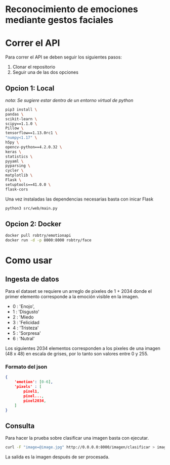 # Reconocimiento de emociones mediante gestos faciales

# Correr el API

Para correr el API se deben seguir los siguientes pasos:

1. Clonar el repositorio
2. Seguir una de las dos opciones

## Opcion 1: Local

*nota: Se sugiere estar dentro de un entorno virtual de python*

```sh
pip3 install \
pandas \
scikit-learn \
scipy==1.1.0 \
Pillow \
tensorflow==1.13.0rc1 \
"numpy<1.17" \
h5py \
opencv-python==4.2.0.32 \
keras \
statistics \
pyyaml \
pyparsing \
cycler \
matplotlib \
Flask \
setuptools==41.0.0 \
flask-cors
```

Una vez instaladas las dependencias necesarias basta con inicar Flask

```sh
python3 src/web/main.py
```

## Opcion 2: Docker

```sh
docker pull robtry/emotionapi
docker run -d -p 8000:8000 robtry/face
```

# Como usar

## Ingesta de datos

Para el dataset se requiere un arreglo de pixeles de 1 + 2034 donde el primer elemento corresponde a la emoción visible en la imagen.

- 0 : 'Enojo',
- 1 : 'Disgusto'
- 2 : 'Miedo
- 3 : 'Felicidad
- 4 : 'Tristeza'
- 5 : 'Sorpresa'
- 6 : 'Nutral'

Los siguientes 2034 elementos corresponden a los pixeles de una imagen (48 x 48) en escala de grises, por lo tanto son valores entre 0 y 255.

### Formato del json

```json
{
	'emotion': [0-6],
	'pixels' : [ 
		pixel1,
		pixel...,
		pixel2034,
	]
}

```

## Consulta

Para hacer la prueba sobre clasificar una imagen basta con ejecutar.

```sh
curl -F "image=@image.jpg" http://0.0.0.0:8000/imagen/clasificar > image.png 
```

La salida es la imagen después de ser procesada.